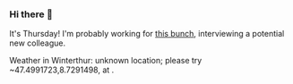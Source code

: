 ### Hi there :wave:

It's Thursday! I'm probably working for [this bunch](https://github.com/kohofinancial), interviewing a potential new colleague.

Weather in Winterthur: unknown location; please try ~47.4991723,8.7291498, at .
